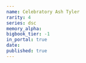 ```yaml
---
name: Celebratory Ash Tyler
rarity: 4
series: dsc
memory_alpha:
bigbook_tier: -1
in_portal: true
date:
published: true
---
```



